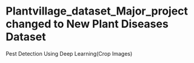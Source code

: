 # Plantvillage_dataset_Major_project changed to New Plant Diseases Dataset
Pest Detection Using Deep Learning(Crop Images)
